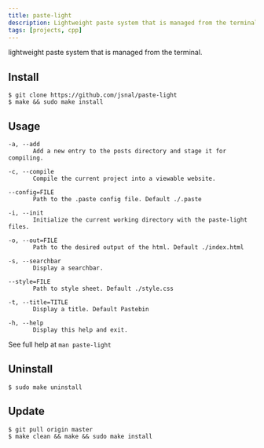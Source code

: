 ```yaml
---
title: paste-light
description: Lightweight paste system that is managed from the terminal
tags: [projects, cpp]
---
```


lightweight paste system that is managed from the terminal.

## Install

```
$ git clone https://github.com/jsnal/paste-light
$ make && sudo make install
```

## Usage

```
-a, --add
       Add a new entry to the posts directory and stage it for compiling.

-c, --compile
       Compile the current project into a viewable website.

--config=FILE
       Path to the .paste config file. Default ./.paste

-i, --init
       Initialize the current working directory with the paste-light files.

-o, --out=FILE
       Path to the desired output of the html. Default ./index.html

-s, --searchbar
       Display a searchbar.

--style=FILE
       Path to style sheet. Default ./style.css

-t, --title=TITLE
       Display a title. Default Pastebin

-h, --help
       Display this help and exit.
```

See full help at `man paste-light`

## Uninstall

```
$ sudo make uninstall
```

## Update

```
$ git pull origin master
$ make clean && make && sudo make install
```
